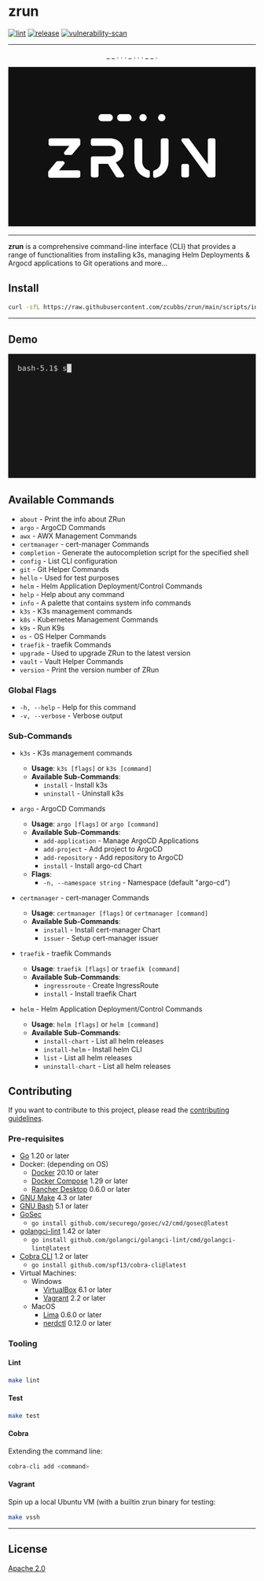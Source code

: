 # zrun

[![lint](https://github.com/zcubbs/zrun/actions/workflows/lint.yml/badge.svg)](https://github.com/zcubbs/zrun/actions/workflows/lint.yml)
[![release](https://github.com/zcubbs/zrun/actions/workflows/release.yml/badge.svg)](https://github.com/zcubbs/zrun/actions/workflows/release.yml)
[![vulnerability-scan](https://github.com/zcubbs/zrun/actions/workflows/vulnerability-scan.yml/badge.svg)](https://github.com/zcubbs/zrun/actions/workflows/vulnerability-scan.yml)

---
<p align="center">
  _ _ . .  . _ .  . . _  _ .
</p>
<p align="center">
  <img width="550" src="docs/img/zrun_dark.jpg">
</p>

---

**zrun** is a comprehensive command-line interface (CLI) that provides a range of functionalities from installing k3s, managing Helm Deployments & Argocd applications to Git operations and more...

## Install

```bash
curl -sfL https://raw.githubusercontent.com/zcubbs/zrun/main/scripts/install/install.sh | bash
```

---

## Demo

![](docs/img/demo.gif)

## Available Commands

- `about` - Print the info about ZRun
- `argo` - ArgoCD Commands
- `awx` - AWX Management Commands
- `certmanager` - cert-manager Commands
- `completion` - Generate the autocompletion script for the specified shell
- `config` - List CLI configuration
- `git` - Git Helper Commands
- `hello` - Used for test purposes
- `helm` - Helm Application Deployment/Control Commands
- `help` - Help about any command
- `info` - A palette that contains system info commands
- `k3s` - K3s management commands
- `k8s` - Kubernetes Management Commands
- `k9s` - Run K9s
- `os` - OS Helper Commands
- `traefik` - traefik Commands
- `upgrade` - Used to upgrade ZRun to the latest version
- `vault` - Vault Helper Commands
- `version` - Print the version number of ZRun

### Global Flags

- `-h, --help` - Help for this command
- `-v, --verbose` - Verbose output

### Sub-Commands 

- `k3s` - K3s management commands
  - **Usage**: `k3s [flags]` or `k3s [command]`
  - **Available Sub-Commands**:
    - `install` - Install k3s
    - `uninstall` - Uninstall k3s

- `argo` - ArgoCD Commands
  - **Usage**: `argo [flags]` or `argo [command]`
  - **Available Sub-Commands**:
    - `add-application` - Manage ArgoCD Applications
    - `add-project` - Add project to ArgoCD
    - `add-repository` - Add repository to ArgoCD
    - `install` - Install argo-cd Chart
  - **Flags**:
    - `-n, --namespace string` - Namespace (default "argo-cd")

- `certmanager` - cert-manager Commands
  - **Usage**: `certmanager [flags]` or `certmanager [command]`
  - **Available Sub-Commands**:
    - `install` - Install cert-manager Chart
    - `issuer` - Setup cert-manager issuer

- `traefik` - traefik Commands
  - **Usage**: `traefik [flags]` or `traefik [command]`
  - **Available Sub-Commands**:
    - `ingressroute` - Create IngressRoute
    - `install` - Install traefik Chart

- `helm` - Helm Application Deployment/Control Commands
  - **Usage**: `helm [flags]` or `helm [command]`
  - **Available Sub-Commands**:
    - `install-chart` - List all helm releases
    - `install-helm` - Install helm CLI
    - `list` - List all helm releases
    - `uninstall-chart` - List all helm releases

## Contributing

If you want to contribute to this project, please read the [contributing guidelines](CONTRIBUTING.md).

### Pre-requisites

- [Go](https://go.dev/doc/install) 1.20 or later
- Docker: (depending on OS)
  - [Docker](https://docs.docker.com/get-docker/) 20.10 or later
  - [Docker Compose](https://docs.docker.com/compose/install/) 1.29 or later
  - [Rancher Desktop](https://rancherdesktop.io/) 0.6.0 or later
- [GNU Make](https://www.gnu.org/software/make/) 4.3 or later
- [GNU Bash](https://www.gnu.org/software/bash/) 5.1 or later
- [GoSec](https://github.com/securego/gosec)
  - `go install github.com/securego/gosec/v2/cmd/gosec@latest`
- [golangci-lint](https://golangci-lint.run/usage/install/) 1.42 or later 
  - `go install github.com/golangci/golangci-lint/cmd/golangci-lint@latest`
- [Cobra CLI](https://github.com/spf13/cobra-cli) 1.2 or later
  - `go install github.com/spf13/cobra-cli@latest`
- Virtual Machines:
  - Windows
    - [VirtualBox](https://www.virtualbox.org/wiki/Downloads) 6.1 or later
    - [Vagrant](https://www.vagrantup.com/downloads) 2.2 or later
  - MacOS
    - [Lima](https://github.com/lima-vm/lima) 0.6.0 or later
    - [nerdctl](https://github.com/containerd/nerdctl) 0.12.0 or later

### Tooling

#### Lint
```bash
make lint
```

#### Test
```bash
make test
```

#### Cobra
Extending the command line:
```bash
cobra-cli add <command>
```

#### Vagrant
Spin up a local Ubuntu VM (with a builtin zrun binary for testing:

```bash
make vssh
```

---
## License

[Apache 2.0](LICENSE)
